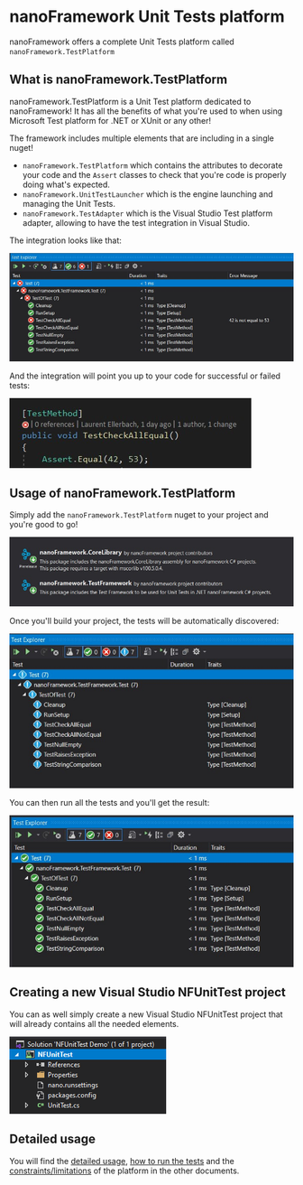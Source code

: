 # nanoFramework Unit Tests platform

nanoFramework offers a complete Unit Tests platform called `nanoFramework.TestPlatform`

## What is nanoFramework.TestPlatform

nanoFramework.TestPlatform is a Unit Test platform dedicated to nanoFramework! It has all the benefits of what you're used to when using Microsoft Test platform for .NET or XUnit or any other!

The framework includes multiple elements that are including in a single nuget!

- `nanoFramework.TestPlatform` which contains the attributes to decorate your code and the `Assert` classes to check that you're code is properly doing what's expected.
- `nanoFramework.UnitTestLauncher` which is the engine launching and managing the Unit Tests.
- `nanoFramework.TestAdapter` which is the Visual Studio Test platform adapter, allowing to have the test integration in Visual Studio.

The integration looks like that:

![test integration](../../images/test-integration-vs.jpg)

And the integration will point you up to your code for successful or failed tests:

![test integration failed](../../images/test-integration-vs-failed.jpg)

## Usage of nanoFramework.TestPlatform

Simply add the `nanoFramework.TestPlatform` nuget to your project and you're good to go!

![test nuget](../../images/test-nuget-test-framework.jpg)

Once you'll build your project, the tests will be automatically discovered:

![test discovered](../../images/test-discovered.jpg)

You can then run all the tests and you'll get the result:

![test success](../../images/test-success.jpg)

## Creating a new Visual Studio NFUnitTest project

You can as well simply create a new Visual Studio NFUnitTest project that will already contains all the needed elements.

![test VS project](../../images/test-project-template.png)

## Detailed usage

You will find the [detailed usage](using-test-platform.md), [how to run the tests](running-tests.md) and the [constraints/limitations](constraints-limitations.md) of the platform in the other documents.
